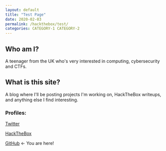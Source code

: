 ```yaml
---
layout: default
title: "Test Page"
date: 2020-02-03
permalink: /hackthebox/test/
categories: CATEGORY-1 CATEGORY-2
---
```


## Who am I?
A teenager from the UK who's very interested in computing, cybersecurity and CTFs.

## What is this site?
A blog where I'll be posting projects I'm working on, HackTheBox writeups, and anything else I find interesting.

### Profiles:
[Twitter](https://twitter.com/JamieHDaniel)

[HackTheBox](https://www.hackthebox.eu/home/users/profile/83743)

[GitHub](https://github.com/clubby789) <- You are here!
<script src="https://www.hackthebox.eu/badge/83743"></script>
